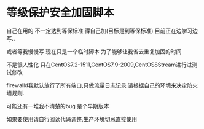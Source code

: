 # 等级保护安全加固脚本

自己在用的 不一定达到等保标准 得自己加(目标是到等保标准) 目前正在边学习边写..

或者等我慢慢写 现在只是一个临时脚本 为了能够让我省去重复加固的时间

不是很人性化 只在CentOS7.2-1511,CentOS7.9-2009,CentOS8Stream进行过测试修改

firewalld我默认放行了所有端口,只做流量日志记录 请根据自己的环境来决定防火墙规则. 

可能还有一堆我不清楚的bug 是个早期版本

如果要使用请自行阅读代码调整,生产环境切忌直接使用


